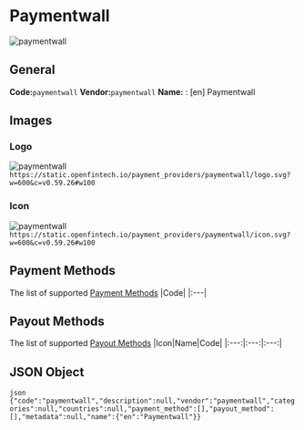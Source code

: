 # Paymentwall 
![paymentwall](https://static.openfintech.io/payment_providers/paymentwall/logo.svg?w=600&c=v0.59.26#w100) 
## General 
**Code:**`paymentwall` 
**Vendor:**`paymentwall` 
**Name:** 
:	[en] Paymentwall 
## Images 
### Logo 
![paymentwall](https://static.openfintech.io/payment_providers/paymentwall/logo.svg?w=600&c=v0.59.26#w100) 
``` https://static.openfintech.io/payment_providers/paymentwall/logo.svg?w=600&c=v0.59.26#w100 ``` 
### Icon 
![paymentwall](https://static.openfintech.io/payment_providers/paymentwall/icon.svg?w=600&c=v0.59.26#w100) 
``` https://static.openfintech.io/payment_providers/paymentwall/icon.svg?w=600&c=v0.59.26#w100 ``` 
## Payment Methods 
The list of supported [Payment Methods](#) 
|Code| 
|:---| 
 
## Payout Methods 
The list of supported [Payout Methods](#) 
|Icon|Name|Code| 
|:---:|:---:|:---:| 
 
## JSON Object 
```json {"code":"paymentwall","description":null,"vendor":"paymentwall","categories":null,"countries":null,"payment_method":[],"payout_method":[],"metadata":null,"name":{"en":"Paymentwall"}} ``` 
